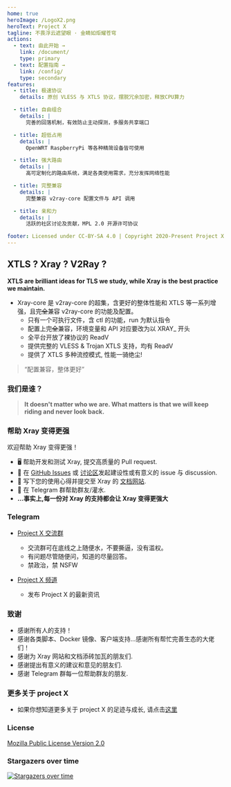 ```yaml
---
home: true
heroImage: /LogoX2.png
heroText: Project X
tagline: 不畏浮云遮望眼 · 金睛如炬耀苍穹
actions:
  - text: 由此开始 →
    link: /document/
    type: primary
  - text: 配置指南 →
    link: /config/
    type: secondary
features:
  - title: 极速协议
    details: 原创 VLESS 与 XTLS 协议，摆脱冗余加密，释放CPU算力

  - title: 自由组合
    details: |
      完善的回落机制，有效防止主动探测，多服务共享端口

  - title: 超低占用
    details: |
      OpenWRT RaspberryPi 等各种精简设备皆可使用

  - title: 强大路由
    details: |
      高可定制化的路由系统，满足各类使用需求，充分发挥网络性能

  - title: 完整兼容
    details: |
      完整兼容 v2ray-core 配置文件与 API 调用

  - title: 亲和力
    details: |
      活跃的社区讨论及贡献，MPL 2.0 开源许可协议

footer: Licensed under CC-BY-SA 4.0 | Copyright 2020-Present Project X Community
---
```


## XTLS ? Xray ? V2Ray ?

**XTLS are brilliant ideas for TLS we study, while Xray is the best practice we maintain.**

- Xray-core 是 v2ray-core 的超集，含更好的整体性能和 XTLS 等一系列增强，且~~完全~~兼容 v2ray-core 的功能及配置。
  - 只有一个可执行文件，含 ctl 的功能，run 为默认指令
  - 配置上~~完全~~兼容，环境变量和 API 对应要改为以 XRAY\_ 开头
  - 全平台开放了裸协议的 ReadV
  - 提供完整的 VLESS & Trojan XTLS 支持，均有 ReadV
  - 提供了 XTLS 多种流控模式, 性能一骑绝尘!

> “配置兼容，整体更好”

### 我们是谁？

> **It doesn't matter who we are. What matters is that we will keep riding and never look back.**

### 帮助 Xray 变得更强

欢迎帮助 Xray 变得更强！

- 🖥️ 帮助开发和测试 Xray, 提交高质量的 Pull request.
- 📩 在 [GitHub Issues](https://github.com/XTLS/Xray-core/issues) 或 [讨论区](https://github.com/XTLS/Xray-core/discussions)发起建设性或有意义的 issue 与 discussion.
- 📝 写下您的使用心得并提交至 Xray 的 [文档网站](https://github.com/XTLS/Xray-docs-next).
- 💬 在 Telegram 群帮助群友/灌水.
- **...事实上,每一份对 Xray 的支持都会让 Xray 变得更强大**

### Telegram

- [Project X 交流群](https://t.me/projectXray)

  - 交流群可在底线之上随便水，不要撕逼，没有滥权。
  - 有问题尽管随便问，知道的尽量回答。
  - 禁政治，禁 NSFW

- [Project X 频道](https://t.me/projectXtls)
  - 发布 Project X 的最新资讯

### 致谢

- 感谢所有人的支持！
- 感谢各类脚本、Docker 镜像、客户端支持...感谢所有帮忙完善生态的大佬们！
- 感谢为 Xray 网站和文档添砖加瓦的朋友们.
- 感谢提出有意义的建议和意见的朋友们.
- 感谢 Telegram 群每一位帮助群友的朋友.

### 更多关于 project X

- 如果你想知道更多关于 project X 的足迹与成长, 请点击[这里](./about/news.md)

### License

[Mozilla Public License Version 2.0](https://github.com/XTLS/Xray-core/blob/main/LICENSE)

### Stargazers over time

[![Stargazers over time](https://starchart.cc/XTLS/Xray-core.svg)](https://starchart.cc/XTLS/Xray-core)
